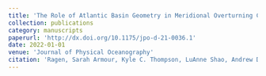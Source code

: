```yaml
---
title: 'The Role of Atlantic Basin Geometry in Meridional Overturning Circulation'
collection: publications
category: manuscripts
paperurl: 'http://dx.doi.org/10.1175/jpo-d-21-0036.1' 
date: 2022-01-01
venue: 'Journal of Physical Oceanography'
citation: 'Ragen, Sarah Armour, Kyle C. Thompson, LuAnne Shao, Andrew Darr, David. "The Role of Atlantic Basin Geometry in Meridional Overturning Circulation". Journal of Physical Oceanography, 2022.'
---
```

